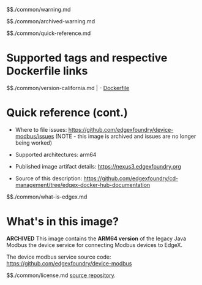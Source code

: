 $$./common/warning.md

$$./common/archived-warning.md

$$./common/quick-reference.md

# Supported tags and respective Dockerfile links

$$./common/version-california.md |
        - [Dockerfile](https://github.com/edgexfoundry/device-modbus/blob/california/docker-files/Dockerfile)

# Quick reference (cont.)

- Where to file issues: https://github.com/edgexfoundry/device-modbus/issues (NOTE - this image is archived and issues are no longer being worked)

- Supported architectures: arm64

- Published image artifact details: https://nexus3.edgexfoundry.org

- Source of this description: https://github.com/edgexfoundry/cd-management/tree/edgex-docker-hub-documentation

$$./common/what-is-edgex.md

# What's in this image?

**ARCHIVED**
This image contains the **ARM64 version** of the legacy Java Modbus the device service for connecting Modbus devices to EdgeX.

The device modbus service source code: https://github.com/edgexfoundry/device-modbus

$$./common/license.md
[source repository](https://github.com/edgexfoundry/device-modbus/blob/california/Attribution.txt).